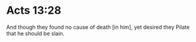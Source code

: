 # Acts 13:28

And though they found no cause of death [in him], yet desired they Pilate that he should be slain.